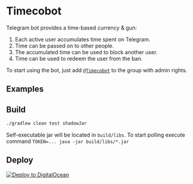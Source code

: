 # Timecobot

Telegram bot provides a time-based currency & gun:

1. Each active user accumulates time spent on Telegram.
1. Time can be passed on to other people.
1. The accumulated time can be used to block another user.
1. Time can be used to redeem the user from the ban.

To start using the bot, just add [`@Timecobot`](https://t.me/timecobot) to the group with admin
rights.

## Examples

## Build

```sh
./gradlew clean test shadowJar
```

Self-executable jar will be located in `build/libs`. To start polling execute
command `TOKEN=... java -jar build/libs/*.jar`

## Deploy

[![Deploy to DigitalOcean](https://www.deploytodo.com/do-btn-blue-ghost.svg)](https://cloud.digitalocean.com/apps/new?repo=https://github.com/demidko/timecobot/tree/main)


